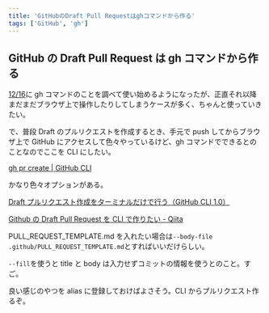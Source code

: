 ```yaml
---
title: 'GitHubのDraft Pull Requestはghコマンドから作る'
tags: ['GitHub', 'gh']
---
```


## GitHub の Draft Pull Request は gh コマンドから作る

[12/16](/post/2021-12-16/)に gh コマンドのことを調べて使い始めるようになったが、正直それ以降まだまだブラウザ上で操作したりしてしまうケースが多く、ちゃんと使っていきたい。

で、普段 Draft のプルリクエストを作成するとき、手元で push してからブラウザ上で GitHub にアクセスして色々やっているけど、gh コマンドでできるとのことなのでここを CLI にしたい。

[gh pr create \| GitHub CLI](https://cli.github.com/manual/gh_pr_create)

かなり色々オプションがある。

[Draft プルリクエスト作成をターミナルだけで行う（GitHub CLI 1\.0）](https://zenn.dev/uta_mory/articles/ada21cdf98fcd988105f)

[Github の Draft Pull Request を CLI で作りたい \- Qiita](https://qiita.com/tomtwinkle/items/dbb9d1dc07ce077990a8)

PULL_REQUEST_TEMPLATE.md を入れたい場合は`--body-file .github/PULL_REQUEST_TEMPLATE.md`とすればいいだけらしい。

`--fill`を使うと title と body は入力せずコミットの情報を使うとのこと。すご。

良い感じのやつを alias に登録しておけばよさそう。CLI からプルリクエスト作るぞ。
